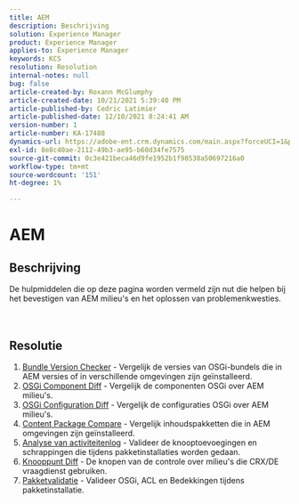 ```yaml
---
title: AEM
description: Beschrijving
solution: Experience Manager
product: Experience Manager
applies-to: Experience Manager
keywords: KCS
resolution: Resolution
internal-notes: null
bug: false
article-created-by: Roxann McGlumphy
article-created-date: 10/21/2021 5:39:40 PM
article-published-by: Cedric Latimier
article-published-date: 12/10/2021 8:24:41 AM
version-number: 1
article-number: KA-17488
dynamics-url: https://adobe-ent.crm.dynamics.com/main.aspx?forceUCI=1&pagetype=entityrecord&etn=knowledgearticle&id=37f882db-9532-ec11-b6e5-000d3a5ba97a
exl-id: 8e8c40ae-2112-49b3-ae95-b60d34fe7575
source-git-commit: 0c3e421beca46d9fe1952b1f98538a50697216a0
workflow-type: tm+mt
source-wordcount: '151'
ht-degree: 1%

---
```


# AEM

## Beschrijving

De hulpmiddelen die op deze pagina worden vermeld zijn nut die helpen bij het bevestigen van AEM milieu&#39;s en het oplossen van problemenkwesties.<br><br><br>

## Resolutie


1. [Bundle Version Checker](https://helpx.adobe.com/experience-manager/kb/tools/bundle-version-checker.html) - Vergelijk de versies van OSGi-bundels die in AEM versies of in verschillende omgevingen zijn geïnstalleerd.
2. [OSGi Component Diff](https://helpx.adobe.com/experience-manager/kb/tools/osgi-component-diff.html) - Vergelijk de componenten OSGi over AEM milieu&#39;s.
3. [OSGi Configuration Diff](https://helpx.adobe.com/experience-manager/kb/tools/osgi-configuration-diff.html) - Vergelijk de configuraties OSGi over AEM milieu&#39;s.
4. [Content Package Compare](https://helpx.adobe.com/experience-manager/kb/tools/content-package-comparator.html) - Vergelijk inhoudspakketten die in AEM omgevingen zijn geïnstalleerd.
5. [Analyse van activiteitenlog](https://helpx.adobe.com/experience-manager/kb/tools/activity-log-analyzer.html) - Valideer de knooptoevoegingen en schrappingen die tijdens pakketinstallaties worden gedaan.
6. [Knooppunt Diff](https://helpx.adobe.com/experience-manager/kb/tools/aem-node-diff.html) - De knopen van de controle over milieu&#39;s die CRX/DE vraagdienst gebruiken.
7. [Pakketvalidatie](https://helpx.adobe.com/experience-manager/6-4/sites/administering/using/package-manager.html#ValidatingPackages) - Valideer OSGi, ACL en Bedekkingen tijdens pakketinstallatie.
